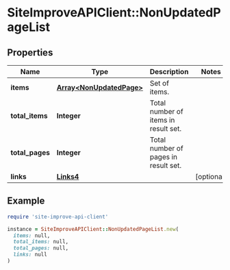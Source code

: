 # SiteImproveAPIClient::NonUpdatedPageList

## Properties

| Name | Type | Description | Notes |
| ---- | ---- | ----------- | ----- |
| **items** | [**Array&lt;NonUpdatedPage&gt;**](NonUpdatedPage.md) | Set of items. |  |
| **total_items** | **Integer** | Total number of items in result set. |  |
| **total_pages** | **Integer** | Total number of pages in result set. |  |
| **links** | [**Links4**](Links4.md) |  | [optional] |

## Example

```ruby
require 'site-improve-api-client'

instance = SiteImproveAPIClient::NonUpdatedPageList.new(
  items: null,
  total_items: null,
  total_pages: null,
  links: null
)
```

